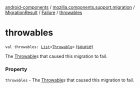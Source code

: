 [android-components](../../../index.md) / [mozilla.components.support.migration](../../index.md) / [MigrationResult](../index.md) / [Failure](index.md) / [throwables](./throwables.md)

# throwables

`val throwables: `[`List`](https://kotlinlang.org/api/latest/jvm/stdlib/kotlin.collections/-list/index.html)`<`[`Throwable`](https://kotlinlang.org/api/latest/jvm/stdlib/kotlin/-throwable/index.html)`>` [(source)](https://github.com/mozilla-mobile/android-components/blob/master/components/support/migration/src/main/java/mozilla/components/support/migration/MigrationResult.kt#L26)

The [Throwable](https://kotlinlang.org/api/latest/jvm/stdlib/kotlin/-throwable/index.html)s that caused this migration to fail.

### Property

`throwables` - The [Throwable](https://kotlinlang.org/api/latest/jvm/stdlib/kotlin/-throwable/index.html)s that caused this migration to fail.